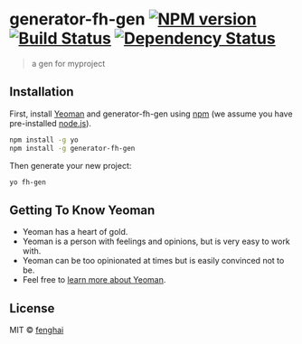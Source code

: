 # generator-fh-gen [![NPM version][npm-image]][npm-url] [![Build Status][travis-image]][travis-url] [![Dependency Status][daviddm-image]][daviddm-url]
> a gen for myproject

## Installation

First, install [Yeoman](http://yeoman.io) and generator-fh-gen using [npm](https://www.npmjs.com/) (we assume you have pre-installed [node.js](https://nodejs.org/)).

```bash
npm install -g yo
npm install -g generator-fh-gen
```

Then generate your new project:

```bash
yo fh-gen
```

## Getting To Know Yeoman

 * Yeoman has a heart of gold.
 * Yeoman is a person with feelings and opinions, but is very easy to work with.
 * Yeoman can be too opinionated at times but is easily convinced not to be.
 * Feel free to [learn more about Yeoman](http://yeoman.io/).

## License

MIT © [fenghai](https://github.com/)


[npm-image]: https://badge.fury.io/js/generator-fh-gen.svg
[npm-url]: https://npmjs.org/package/generator-fh-gen
[travis-image]: https://travis-ci.org/zhanfenghai/generator-fh-gen.svg?branch=master
[travis-url]: https://travis-ci.org/zhanfenghai/generator-fh-gen
[daviddm-image]: https://david-dm.org/zhanfenghai/generator-fh-gen.svg?theme=shields.io
[daviddm-url]: https://david-dm.org/zhanfenghai/generator-fh-gen

[ref]: https://github.com/CodeLittlePrince/blog/issues/18
